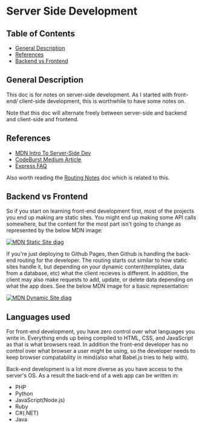 # Server Side Development

## Table of Contents

- [General Description](#general-description)
- [References](#references)
- [Backend vs Frontend](#backend-vs-frontend)

## General Description

This doc is for notes on server-side development. As I started with front-end/ client-side development, this is worthwhile to have some notes on.

Note that this doc will alternate freely between server-side and backend and client-side and frontend.

## References

- [MDN Intro To Server-Side Dev](https://developer.mozilla.org/en-US/docs/Learn/Server-side/First_steps/Introduction)
- [CodeBurst Medium Article](https://codeburst.io/getting-started-with-backend-development-bfd8299e22e8)
- [Express FAQ](https://expressjs.com/en/starter/faq.html)

Also worth reading the [Routing Notes](./route-notes.md) doc which is related to this.

## Backend vs Frontend

So if you start on learning front-end development first, most of the projects you end up making are static sites. You might end up making some API calls somewhere, but the content for the most part isn't going to change as represented by the below MDN image:

[![MDN Static Site diag](https://mdn.mozillademos.org/files/13841/Basic%20Static%20App%20Server.png)](https://mdn.mozillademos.org/files/13841/Basic%20Static%20App%20Server.png)

If you're just deploying to Github Pages, then Github is handling the back-end routing for the developer. The routing starts out similar to how static sites handle it, but depending on your dynamic content(templates, data from a database, etc) what the client recieves is different. In addition, the client may also make requests to add, update, or delete data depending on what the app does. See the below MDN image for a basic representation:

[![MDN Dynamic Site diag](https://mdn.mozillademos.org/files/13839/Web%20Application%20with%20HTML%20and%20Steps.png)](https://mdn.mozillademos.org/files/13839/Web%20Application%20with%20HTML%20and%20Steps.png)

## Languages used

For front-end development, you have zero control over what languages you write in. Everything ends up being compiled to HTML, CSS, and JavaScript as that is what browsers read. In addition the front-end developer has no control over what browser a user might be using, so the developer needs to keep browser compatability in mind(also what Babel.js tries to help with).

Back-end development is a lot more diverse as you have access to the server's OS. As a result the back-end of a web app can be written in:
- PHP
- Python
- JavaScript(Node.js)
- Ruby
- C#(.NET)
- Java

